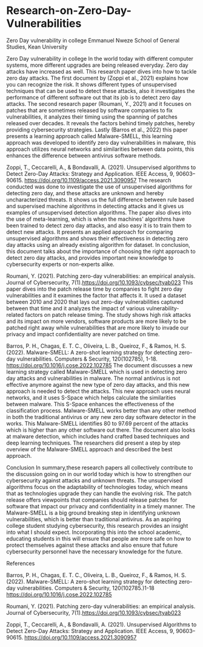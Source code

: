 # Research-on-Zero-Day-Vulnerabilities
Zero Day vulnerability in college
Emmanuel Nweze
School of General Studies, Kean University


Zero Day vulnerability in college
    In the world today with different computer systems, more different upgrades are being
released everyday. Zero day attacks have increased as well. This research paper dives into how to
tackle zero day attacks. The first document by (Zoppi et al., 2021) explains how you can
recognize the risk. It shows different types of unsupervised techniques that can be used to detect
these attacks, also it investigates the performance of different software out that its job is to detect
zero day attacks. The second research paper (Roumani, Y., 2021) and it focuses on patches that
are sometimes released by software companies to fix vulnerabilities, it analyzes their timing
using the spanning of patches released over decades. It reveals the factors behind timely patches,
hereby providing cybersecurity strategies. Lastly (Barros et al., 2022) this paper presents a
learning approach called Malware-SMELL, this learning approach was developed to identify
zero day vulnerabilities in malware, this approach utilizes neural networks and similarities
between data points, this enhances the difference between antivirus software methods.

Zoppi, T., Ceccarelli, A., & Bondavalli, A. (2021). Unsupervised algorithms
to Detect Zero-Day Attacks: Strategy and Application. IEEE Access, 9, 90603–90615.
https://doi.org/10.1109/access.2021.3090957
       The research conducted was done to investigate the use of unsupervised algorithms for
detecting zero day, and these attacks are unknown and hereby uncharacterized threats. It
shows us the full difference between rule based and supervised machine algorithms in
detecting attacks and it gives us examples of unsupervised detection algorithms.
The paper also dives into the use of meta-learning, which is when the machines'
algorithms have been trained to detect zero day attacks, and also easy it is to train them to
detect new attacks. It presents an applied approach for comparing unsupervised
algorithms and shows their effectiveness in detecting zero day attacks using an already
existing algorithm for dataset. In conclusion, this document talks about the importance of
choosing the right approach to detect zero day attacks, and provides important new
knowledge to cybersecurity experts or non-experts alike.

Roumani, Y. (2021). Patching zero-day vulnerabilities: an empirical analysis. Journal of
Cybersecurity, 7(1).https://doi.org/10.1093/cybsec/tyab023
    This paper dives into the patch release time by companies to fight zero day
vulnerabilities and it examines the factor that affects it. It used a dataset between 2010
and 2020 that lays out zero-day vulnerabilities captured between that time and it analyzes
the impact of various vulnerability- related factors on patch release timing. The study
shows high risk attacks and its impact on more vendors, software products are more
likely to be patched right away while vulnerabilities that are more likely to invade our
privacy and impact confidentiality are never patched on time.

Barros, P. H., Chagas, E. T. C., Oliveira, L. B., Queiroz, F., & Ramos, H. S. (2022).
Malware-SMELL: A zero-shot learning strategy for detecting zero-day vulnerabilities.
Computers & Security, 120(102785), 1-18. https://doi.org/10.1016/j.cose.2022.102785
    The document discusses a new learning strategy called Malware-SMELL which is used
in detecting zero day attacks and vulnerabilities in malware. The normal antivirus is not
effective anymore against the new type of zero day attacks, and this new approach is
needed to detect the attacks. This new approach uses neural networks, and it uses S-Space
which helps calculate the similarities between malware. This S-Space enhances the
effectiveness of the classification process. Malware-SMELL works better than any other
method in both the traditional antivirus or any new zero day software detector in the
works. This Malware-SMELL identifies 80 to 97.69 percent of the attacks which is
higher than any other software out there. The document also looks at malware detection,
which includes hand crafted based techniques and deep learning techniques. The
researchers did present a step by step overview of the Malware-SMELL approach and
described the best approach.

Conclusion
  In summary,these research papers all collectively contribute to the discussion going on in
our world today which is how to strengthen our cybersecurity against attacks and unknown
threats. The unsupervised algorithms focus on the adaptability of technologies today, which
means that as technologies upgrade they can handle the evolving risk. The patch release offers
viewpoints that companies should release patches for software that impact our privacy and
confidentiality in a timely manner. The Malware-SMELL is a big ground breaking step in
identifying unknown vulnerabilities, which is better than traditional antivirus. As an aspiring
college student studying cybersecurity, this research provides an insight into what I should
expect. Incorporating this into the school academic, educating students in this will ensure that
people are more safe on how to protect themselves against these attacks and also ensure that
future cybersecurity personnel have the necessary knowledge for the future.

References

Barros, P. H., Chagas, E. T. C., Oliveira, L. B., Queiroz, F., & Ramos, H. S. (2022).
Malware-SMELL: A zero-shot learning strategy for detecting zero-day vulnerabilities.
Computers & Security, 120(102785.)1-18 https://doi.org/10.1016/j.cose.2022.102785

Roumani, Y. (2021). Patching zero-day vulnerabilities: an empirical
analysis. Journal of Cybersecurity, 7(1).https://doi.org/10.1093/cybsec/tyab023

Zoppi, T., Ceccarelli, A., & Bondavalli, A. (2021). Unsupervised Algorithms
to Detect Zero-Day Attacks: Strategy and Application. IEEE Access, 9, 90603–90615.
https://doi.org/10.1109/access.2021.3090957
